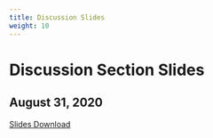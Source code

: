 ```yaml
---
title: Discussion Slides
weight: 10
---
```


# Discussion Section Slides

## August 31, 2020
[Slides Download](FirstDiscussionSection.pdf)
